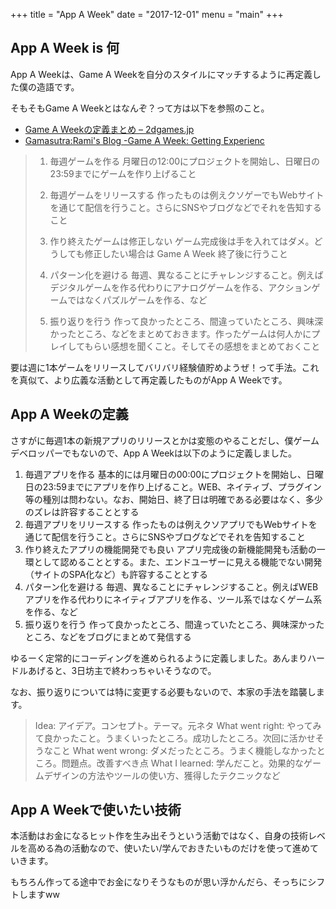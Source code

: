 +++
title = "App A Week"
date = "2017-12-01"
menu = "main"
+++

## App A Week is 何

App A Weekは、Game A Weekを自分のスタイルにマッチするように再定義した僕の造語です。

そもそもGame A Weekとはなんぞ？って方は以下を参照のこと。

- [Game A Weekの定義まとめ – 2dgames\.jp](http://2dgames.jp/2016/02/28/game_a_week/)
- [Gamasutra:Rami's Blog \-Game A Week: Getting Experienc](https://www.gamasutra.com/blogs/RamiIsmail/20140226/211807/Game_A_Week_Getting_Experienced_At_Failure.php)

> 1. 毎週ゲームを作る
> 月曜日の12:00にプロジェクトを開始し、日曜日の23:59までにゲームを作り上げること
> 
> 2. 毎週ゲームをリリースする
> 作ったものは例えクソゲーでもWebサイトを通じて配信を行うこと。さらにSNSやブログなどでそれを告知すること
> 
> 3. 作り終えたゲームは修正しない
> ゲーム完成後は手を入れてはダメ。どうしても修正したい場合は Game A Week 終了後に行うこと
> 
> 4. パターン化を避ける
> 毎週、異なることにチャレンジすること。例えばデジタルゲームを作る代わりにアナログゲームを作る、アクションゲームではなくパズルゲームを作る、など
> 
> 5. 振り返りを行う
> 作って良かったところ、間違っていたところ、興味深かったところ、などをまとめておきます。作ったゲームは何人かにプレイしてもらい感想を聞くこと。そしてその感想をまとめておくこと

要は週に1本ゲームをリリースしてバリバリ経験値貯めようぜ！って手法。これを真似て、より広義な活動として再定義したものがApp A Weekです。

## App A Weekの定義

さすがに毎週1本の新規アプリのリリースとかは変態のやることだし、僕ゲームデベロッパーでもないので、App A Weekは以下のように定義しました。

1. 毎週アプリを作る
基本的には月曜日の00:00にプロジェクトを開始し、日曜日の23:59までにアプリを作り上げること。WEB、ネイティブ、プラグイン等の種別は問わない。なお、開始日、終了日は明確である必要はなく、多少のズレは許容することとする
2. 毎週アプリをリリースする
作ったものは例えクソアプリでもWebサイトを通じて配信を行うこと。さらにSNSやブログなどでそれを告知すること
3. 作り終えたアプリの機能開発でも良い
アプリ完成後の新機能開発も活動の一環として認めることとする。また、エンドユーザーに見える機能でない開発（サイトのSPA化など）も許容することとする
4. パターン化を避ける
毎週、異なることにチャレンジすること。例えばWEBアプリを作る代わりにネイティブアプリを作る、ツール系ではなくゲーム系を作る、など
5. 振り返りを行う
作って良かったところ、間違っていたところ、興味深かったところ、などをブログにまとめて発信する

ゆるーく定常的にコーディングを進められるように定義しました。あんまりハードルあげると、3日坊主で終わっちゃいそうなので。

なお、振り返りについては特に変更する必要もないので、本家の手法を踏襲します。

> Idea: アイデア。コンセプト。テーマ。元ネタ
> What went right: やってみて良かったこと。うまくいったところ。成功したところ。次回に活かせそうなこと
> What went wrong: ダメだったところ。うまく機能しなかったところ。問題点。改善すべき点
> What I learned: 学んだこと。効果的なゲームデザインの方法やツールの使い方、獲得したテクニックなど

## App A Weekで使いたい技術

本活動はお金になるヒット作を生み出そうという活動ではなく、自身の技術レベルを高める為の活動なので、使いたい/学んでおきたいものだけを使って進めていきます。

もちろん作ってる途中でお金になりそうなものが思い浮かんだら、そっちにシフトしますww
